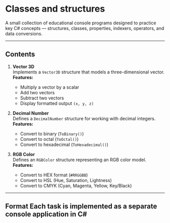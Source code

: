 # Classes and structures

A small collection of educational console programs designed to practice key C# concepts — structures, classes, properties, indexers, operators, and data conversions.

---

## Contents

1. **Vector 3D**  
   Implements a `Vector3D` structure that models a three-dimensional vector.  
   **Features:**  
   - Multiply a vector by a scalar  
   - Add two vectors  
   - Subtract two vectors  
   - Display formatted output `(x, y, z)`  

2. **Decimal Number**  
   Defines a `DecimalNumber` structure for working with decimal integers.  
   **Features:**  
   - Convert to binary (`ToBinary()`)  
   - Convert to octal (`ToOctal()`)  
   - Convert to hexadecimal (`ToHexadecimal()`)  

3. **RGB Color**  
   Defines an `RGBColor` structure representing an RGB color model.  
   **Features:**  
   - Convert to HEX format (`#RRGGBB`)  
   - Convert to HSL (Hue, Saturation, Lightness)  
   - Convert to CMYK (Cyan, Magenta, Yellow, Key/Black)  

---

## Format Each task is implemented as a **separate console application in C#**
